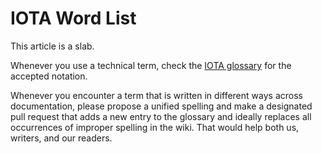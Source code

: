 # IOTA Word List

This article is a slab.

Whenever you use a technical term, check the [IOTA glossary](https://wiki.iota.org/learn/resource-materials/glossary) for the accepted notation. 

Whenever you encounter a term that is written in different ways across documentation, please propose a unified spelling and make a designated pull request that adds a new entry to the glossary and ideally replaces all occurrences of improper spelling in the wiki. That would help both us, writers, and our readers.
